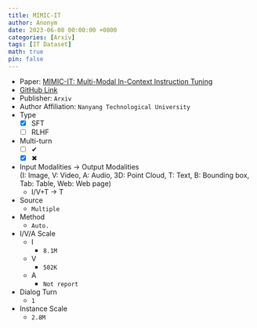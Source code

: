 ```yaml
---
title: MIMIC-IT
author: Anonym
date: 2023-06-08 00:00:00 +0800
categories: [Arxiv]
tags: [IT Dataset]
math: true
pin: false
---
```


- Paper: [MIMIC-IT: Multi-Modal In-Context Instruction Tuning](https://arxiv.org/abs/2306.05425)
- [GitHub Link](https://github.com/Luodian/Otter)
- Publisher: `Arxiv`
- Author Affiliation: `Nanyang Technological University`
- Type
  + [x] SFT
  + [ ] RLHF
- Multi-turn
  + [ ] &#x2714;
  + [x] &#x2716;
- Input Modalities $\rightarrow$ Output Modalities <br />(I: Image, V: Video, A: Audio, 3D: Point Cloud, T: Text, B: Bounding box, Tab: Table, Web: Web page)
  + I/V+T $\rightarrow$ T
- Source
  + `Multiple`
- Method
  + `Auto.`
- I/V/A Scale
  + I
    * `8.1M`
  + V
    * `502K`
  + A
    * `Not report`
- Dialog Turn
  + `1`
- Instance Scale
  + `2.8M`
